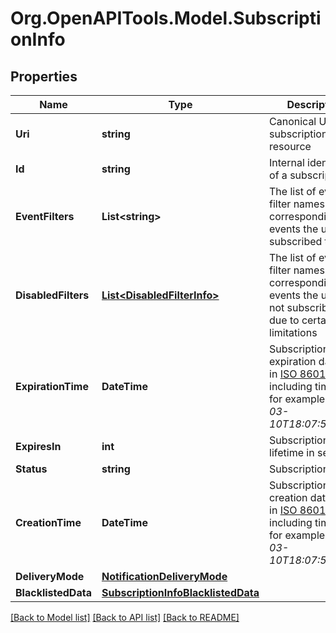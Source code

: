
# Org.OpenAPITools.Model.SubscriptionInfo

## Properties

Name | Type | Description | Notes
------------ | ------------- | ------------- | -------------
**Uri** | **string** | Canonical URI of a subscription resource | [readonly] 
**Id** | **string** | Internal identifier of a subscription | [readonly] 
**EventFilters** | **List&lt;string&gt;** | The list of event filter names corresponding to events the user is subscribed to | 
**DisabledFilters** | [**List&lt;DisabledFilterInfo&gt;**](DisabledFilterInfo.md) | The list of event filter names corresponding to events the user is not subscribed to due to certain limitations | [optional] [readonly] 
**ExpirationTime** | **DateTime** | Subscription expiration datetime in [ISO 8601](https://en.wikipedia.org/wiki/ISO_8601) format including timezone, for example *2016-03-10T18:07:52.534Z* | [readonly] 
**ExpiresIn** | **int** | Subscription lifetime in seconds | [optional] 
**Status** | **string** | Subscription status | [readonly] 
**CreationTime** | **DateTime** | Subscription creation datetime in [ISO 8601](https://en.wikipedia.org/wiki/ISO_8601) format including timezone, for example *2016-03-10T18:07:52.534* | [readonly] 
**DeliveryMode** | [**NotificationDeliveryMode**](NotificationDeliveryMode.md) |  | 
**BlacklistedData** | [**SubscriptionInfoBlacklistedData**](SubscriptionInfoBlacklistedData.md) |  | [optional] 

[[Back to Model list]](../README.md#documentation-for-models)
[[Back to API list]](../README.md#documentation-for-api-endpoints)
[[Back to README]](../README.md)

